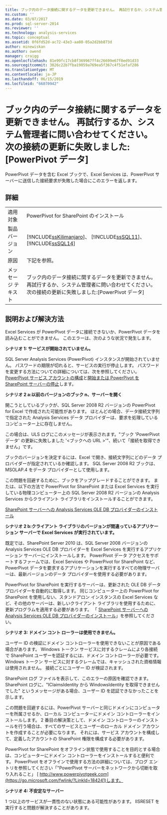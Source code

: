 ```yaml
---
title: ブック内のデータ接続に関するデータを更新できません。 再試行するか、システム管理者に問い合わせてください。 次の接続の更新に失敗しました:PowerPivot データ |Microsoft Docs
ms.custom: ''
ms.date: 03/07/2017
ms.prod: sql-server-2014
ms.reviewer: ''
ms.technology: analysis-services
ms.topic: conceptual
ms.assetid: 0f6fd52d-ac72-43e3-aa08-05a2d2bb873d
author: minewiskan
ms.author: owend
manager: craigg
ms.openlocfilehash: 81e99fc17cb8f369967ff4c26699e67f0ed91d33
ms.sourcegitcommit: 3026c22b7fba19059a769ea5f367c4f51efaf286
ms.translationtype: MT
ms.contentlocale: ja-JP
ms.lasthandoff: 06/15/2019
ms.locfileid: "66070942"
---
```

# <a name="unable-to-refresh-data-for-a-data-connection-in-the-workbook-try-again-or-contact-your-system-administrator-the-following-connections-failed-to-refresh-powerpivot-data"></a>ブック内のデータ接続に関するデータを更新できません。 再試行するか、システム管理者に問い合わせてください。 次の接続の更新に失敗しました:[PowerPivot データ]
  PowerPivot データを含む Excel ブックで、Excel Services は、PowerPivot サーバーに送信した接続要求が失敗した場合にこのエラーを返します。  
  
## <a name="details"></a>詳細  
  
|||  
|-|-|  
|適用対象|PowerPivot for SharePoint のインストール|  
|製品バージョン|[!INCLUDE[ssKilimanjaro](../../includes/sskilimanjaro-md.md)]、 [!INCLUDE[ssSQL11](../../includes/sssql11-md.md)]、 [!INCLUDE[ssSQL14](../../includes/sssql14-md.md)]|  
|原因|下記を参照。|  
|メッセージ テキスト|ブック内のデータ接続に関するデータを更新できません。 再試行するか、システム管理者に問い合わせてください。 次の接続の更新に失敗しました:[PowerPivot データ]|  
  
## <a name="explanation-and-resolution"></a>説明および解決方法  
 Excel Services が PowerPivot データに接続できないか、PowerPivot データを読み込むことができません。 このエラーは、次のような状況で発生します。  
  
 **シナリオ 1: サービスが開始されていません。**  
  
 SQL Server Analysis Services (PowerPivot) インスタンスが開始されていません。 パスワードの期限が切れると、サービスの実行が停止します。 パスワードを変更する方法についての詳細については、次を参照してください。 [PowerPivot サービス アカウントの構成](configure-power-pivot-service-accounts.md)と[開始または PowerPivot を SharePoint サーバーの停止](start-or-stop-a-power-pivot-for-sharepoint-server.md)します。  
  
 **シナリオ 2 a:以前のバージョンのブック n、サーバーを開く**  
  
 開こうとしているブックが、SQL Server 2008 R2 バージョンの PowerPivot for Excel で作成された可能性があります。 ほとんどの場合、データ接続文字列で指定された Analysis Services データ プロバイダーは、要求を処理しているコンピューター上に存在しません。  
  
 この場合は、ULS ログにこのメッセージが表示されます。"ブック 'PowerPivot データ' の更新に失敗しました '\<ブックへの URL >'"、続いて「接続を取得できません」です。  
  
 ブックのバージョンを決定するには、Excel で開き、接続文字列にどのデータ プロバイダーが指定されているか確認します。 SQL Server 2008 R2 ブックは、MSOLAP.4 をデータ プロバイダーとして使用します。  
  
 この問題を回避するために、ブックをアップグレードすることができます。 または、以下の方法で PowerPivot for SharePoint または Excel Services を実行している物理コンピューター上の SQL Server 2008 R2 バージョンの Analysis Services からクライアント ライブラリをインストールすることができます。  
  
 [SharePoint サーバーへの Analysis Services OLE DB プロバイダーのインストール](../../sql-server/install/install-the-analysis-services-ole-db-provider-on-sharepoint-servers.md)  
  
 **シナリオ 2 b:クライアント ライブラリのバージョンが間違っているアプリケーション サーバーで Excel Services が実行されています。**  
  
 既定では、SharePoint Server 2010 は、SQL Server 2008 バージョンの Analysis Services OLE DB プロバイダーを Excel Services を実行するアプリケーション サーバーにインストールします。 PowerPivot データ アクセスをサポートするファームでは、Excel Services や PowerPivot for SharePoint など、PowerPivot データを要求するアプリケーションを実行するすべての物理サーバーは、最新バージョンのデータ プロバイダーを使用する必要があります。  
  
 PowerPivot for SharePoint を実行するサーバーは、更新された OLE DB データ プロバイダーを自動的に取得します。 同じコンピューター上の PowerPivot for SharePoint を使用しない、スタンドアロン インスタンスの Excel Services など、その他のサーバーは、新しいクライアント ライブラリを使用するために、更新プログラムを適用する必要があります。 「 [SharePoint サーバーへの Analysis Services OLE DB プロバイダーのインストール](../../sql-server/install/install-the-analysis-services-ole-db-provider-on-sharepoint-servers.md)」を参照してください。  
  
 **シナリオ 3: ドメイン コント ローラーは使用できません。**  
  
 ユーザー ID の検証にドメイン コントローラーを使用できないことが原因である場合があります。 Windows トークン サービスに対するクレームにより各接続で SharePoint ユーザーを認証するには、ドメイン コントローラーが必要です。 Windows トークン サービスに対するクレームでは、キャッシュされた資格情報は使用されません。 接続ごとにユーザー ID が検証されます。  
  
 SharePoint ログ ファイルを表示して、このエラーの原因を確認できます。 SharePoint ログに、"IClaimsIdentity から WindowsIdentity を取得できませんでした" というメッセージがある場合、ユーザー ID を認証できなかったことを示します。  
  
 この問題を回避するには、PowerPivot サーバーと同じドメインにコンピューターを所属させるか、ローカル コンピューターにドメイン コントローラーをインストールします。 2 番目の解決策として、ドメイン コントローラーのインストールを行う場合は、すべてのサービスとユーザーのローカル ドメイン アカウントを作成することが必要になります。 それには、サービス アカウントを構成して、定義したアカウントの SharePoint 権限を構成する必要があります。  
  
 PowerPivot for SharePoint をオフライン状態で使用することを目的とする場合は、コンピューターにドメイン コントローラーをインストールすると便利です。 PowerPivot をオフラインで使用する方法の詳細については、ブログ エントリを参照してください「"PowerPivot サーバーをネットワークから切断を取り入れること」 [ http://www.powerpivotgeek.com](https://go.microsoft.com/fwlink/?LinkId=184241)します。  
  
 **シナリオ 4: 不安定なサーバー**  
  
 1 つ以上のサービスが一貫性のない状態にある可能性があります。 IISRESET を実行すると問題が解決することがあります。  
  
  
